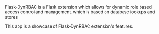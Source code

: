 Flask-DynRBAC is a Flask extension which allows for dynamic role based access control and management, which is based on database lookups and stores.

This app is a showcase of Flask-DynRBAC extension's features.
